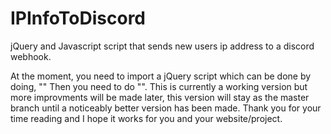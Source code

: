 # IPInfoToDiscord
jQuery and Javascript script that sends new users ip address to a discord webhook.

At the moment, you need to import a jQuery script which can be done by doing, "<script src="https://cdnjs.cloudflare.com/ajax/libs/jquery/3.4.1/jquery.min.js"></script>" Then you need to do "<script src="/path_to_script.js"></script>". This is currently a working version but more improvments will be made later, this version will stay as the master branch until a noticeably better version has been made. Thank you for your time reading and I hope it works for you and your website/project.

